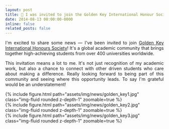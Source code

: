 ```yaml
---
layout: post
title: 🔑 I was invited to join the Golden Key International Honour Society
date: 2014-08-13 00:00:00-0000
inline: false
related_posts: false
---
```


<p align="justify">
    I'm excited to share some news — I've been invited to join <a href='https://goldenkey.org/'>Golden Key International Honours Society</a>! It's a global academic community that brings together high-achieving students from over 400 universities worldwide.
</p>
<p align="justify">
This invitation means a lot to me. It's not just recognition of my academic work, but also a chance to connect with other driven students who care about making a difference. Really looking forward to being part of this community and seeing where this opportunity leads. To say I'm grateful would be an understatement!
</p>
<div class="row mt-3">
    <div class="col-sm mt-3 mt-md-0">
        {% include figure.html path="assets/img/news/golden_key1.jpg" class="img-fluid rounded z-depth-1" zoomable=true %}
    </div>
    <div class="col-sm mt-3 mt-md-0">
        {% include figure.html path="assets/img/news/golden_key2.jpg" class="img-fluid rounded z-depth-1" zoomable=true %}
    </div>
</div>
{% include figure.html path="assets/img/news/golden_key3.jpg" class="img-fluid rounded z-depth-1" zoomable=true %}

